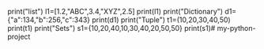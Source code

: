 print("list")
l1=[1.2,"ABC",3.4,"XYZ",2.5]
print(l1)
print("Dictionary")
d1={"a":134,"b":256,"c":343}
print(d1)
print("Tuple")
t1=(10,20,30,40,50)
print(t1)
print("Sets")
s1={10,20,40,10,30,40,20,50,50}
print(s1)# my-python-project

